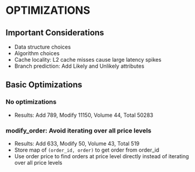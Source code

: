 # OPTIMIZATIONS

## Important Considerations

- Data structure choices
- Algorithm choices
- Cache locality: L2 cache misses cause large latency spikes
- Branch prediction: Add Likely and Unlikely attributes

## Basic Optimizations

### No optimizations

- Results: Add 789, Modify 11150, Volume 44, Total 50283

### modify_order: Avoid iterating over all price levels

- Results: Add 633, Modify 50, Volume 43, Total 519
- Store map of `(order_id, order)` to get order from order_id
- Use order price to find orders at price level directly instead of iterating over all price levels
